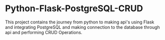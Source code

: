 # Python-Flask-PostgreSQL-CRUD

This project contains the journey from python to making api's using Flask and integrating PostgreSQL and making connection to the database through api and performing CRUD Operations.
